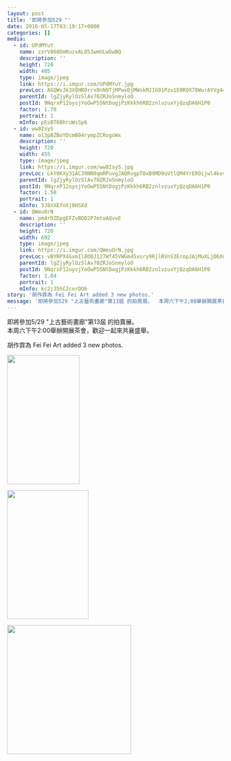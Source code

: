 ```yaml
---
layout: post
title: '即將參加529 "' 
date: 2016-05-17T03:19:17+0000 
categories: [] 
media:
  - id: UPdMYuY
    name: zzrV868DmRuzxALO53wmULwDwBQ
    description: ''   
    height: 720
    width: 405
    type: image/jpeg
    link: https://i.imgur.com/UPdMYuY.jpg
    prevLoc: AGQWvJk3X8HROrrx0nN9TjMPwxDjMWskMJ1G91Pzu1E0ROX78WurAYVg449niL9zmYlO7lHD3L8LG4o1Tygr4Pz52PF82vZzX0nncXRY6rN2LrcXpP4Lo8YRCqvGD3oPnZI2z0prnNWpuxyw6v7oqwhAwvyV13o6u1xB01jEOPINPP6kv97wFvYKDBBr7GCxm1ADglWXfKEgLRQ1y4fgQ51GAm1mfBnKPQVnokSBZKV4VG6Pf8jjg2DL7vC5OBZ4yAwksvX
    parentId: lgZjyRylOzSlAv70ZRJoSnmyloO
    postId: 9NqrxP12oysjYoOwP55NtDogjPzKkkh6RB2znlvzuxYjQzqDA6H1P0
    factor: 1.78
    portrait: 1
    mInfo: pEsBT6BhruWsSp6
  - id: ww8IsyS
    name: ol3pBZBoYDcmB04rympZCRogoWx
    description: ''   
    height: 720
    width: 455
    type: image/jpeg
    link: https://i.imgur.com/ww8IsyS.jpg
    prevLoc: LkY0KXy31AC39NN0qmRPuvgJAQRvgpT0xB9MD9oVtlQM4YrEROijwl4kvvY1cJwovBq64qC014q47Bzxc3MDWj7oY8hw0NwmvXl4um39G1jvL1ClV5B1JxROcM088VX7A4tNjQ945NYOh2mBJ1ZLBgcxYlxkAK3BT9RKrwxJmmFwM3ywoVBqTGwkMvNj3DcZNZX6vB74U5Jw2A6yN6sx1XQnOKQyIJQ7gmj0nGuD7ALyLWEJu4ZL7AZ4xLtj9GkymZrXhyPq
    parentId: lgZjyRylOzSlAv70ZRJoSnmyloO
    postId: 9NqrxP12oysjYoOwP55NtDogjPzKkkh6RB2znlvzuxYjQzqDA6H1P0
    factor: 1.58
    portrait: 1
    mInfo: 3J8nXEfnXj0HSXd
  - id: QWeuOrN
    name: pm4rDZDpgEFZvBDD2P7mtoAQvvE
    description: ''   
    height: 720
    width: 692
    type: image/jpeg
    link: https://i.imgur.com/QWeuOrN.jpg
    prevLoc: vBYRPX4GxmIl8OOJ127Wf45VWGm45xsry9RjlRVnS3EropJAjMuXLjD6XnXvIzB4WXRMj1FXkDLYQ9Gqf7QEk6XmjRtXmvBj5GOzhQwJErOLlRI0gzOX33qysp3yJE6n90FLl6GPQyR1f5GzlEmwZ9f4NDJAD0m7izvV8zqw9YT0VVWEM4xpuAL2NDD7ggsn72J3wrGBsjWzxBp03GF5oqwwBmQqTP1M168Ov2hlGwn2zAD6TKjznBGEDzH8VyyQWX5yum8
    parentId: lgZjyRylOzSlAv70ZRJoSnmyloO
    postId: 9NqrxP12oysjYoOwP55NtDogjPzKkkh6RB2znlvzuxYjQzqDA6H1P0
    factor: 1.04
    portrait: 1
    mInfo: kc2j35hC2corDQ6
story: '胡作霏為 Fei Fei Art added 3 new photos.'  
message: '即將參加529 "上古藝術畫廊"第13屆 的拍賣展。  本周六下午2;00舉辦開展茶會，歡迎一起來共襄盛舉。'  
---
```


即將參加5/29 "上古藝術畫廊"第13屆 的拍賣展。  
本周六下午2:00舉辦開展茶會，歡迎一起來共襄盛舉。
 
 
[//]: #story:
胡作霏為 Fei Fei Art added 3 new photos.


[//]: #media:  
<a href="https://i.imgur.com/UPdMYuY.jpg"><img src="https://i.imgur.com/UPdMYuY.jpg" height="300" width="168" /></a> 
  

<a href="https://i.imgur.com/ww8IsyS.jpg"><img src="https://i.imgur.com/ww8IsyS.jpg" height="300" width="189" /></a> 
  

<a href="https://i.imgur.com/QWeuOrN.jpg"><img src="https://i.imgur.com/QWeuOrN.jpg" height="300" width="288" /></a> 
 
